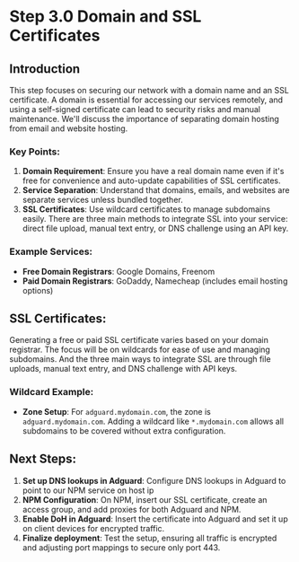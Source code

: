 # Step 3.0 Domain and SSL Certificates

## Introduction
This step focuses on securing our network with a domain name and an SSL certificate. A domain is essential for accessing our services remotely, and using a self-signed certificate can lead to security risks and manual maintenance. We'll discuss the importance of separating domain hosting from email and website hosting.

### Key Points:
1. **Domain Requirement**: Ensure you have a real domain name even if it's free for convenience and auto-update capabilities of SSL certificates.
2. **Service Separation**: Understand that domains, emails, and websites are separate services unless bundled together.
3. **SSL Certificates**: Use wildcard certificates to manage subdomains easily. There are three main methods to integrate SSL into your service: direct file upload, manual text entry, or DNS challenge using an API key.

### Example Services:
- **Free Domain Registrars**: Google Domains, Freenom
- **Paid Domain Registrars**: GoDaddy, Namecheap (includes email hosting options)

## SSL Certificates:
Generating a free or paid SSL certificate varies based on your domain registrar. The focus will be on wildcards for ease of use and managing subdomains. And the three main ways to integrate SSL are through file uploads, manual text entry, and DNS challenge with API keys.

### Wildcard Example:
- **Zone Setup**: For `adguard.mydomain.com`, the zone is `adguard.mydomain.com`. Adding a wildcard like `*.mydomain.com` allows all subdomains to be covered without extra configuration.

## Next Steps:
1. **Set up DNS lookups in Adguard**: Configure DNS lookups in Adguard to point to our NPM service on host ip
2. **NPM Configuration**: On NPM, insert our SSL certificate, create an access group, and add proxies for both Adguard and NPM.
3. **Enable DoH in Adguard**: Insert the certificate into Adguard and set it up on client devices for encrypted traffic.
4. **Finalize deployment**: Test the setup, ensuring all traffic is encrypted and adjusting port mappings to secure only port 443.
